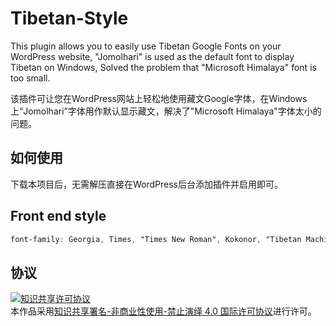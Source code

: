 # Tibetan-Style

This plugin allows you to easily use Tibetan Google Fonts on your WordPress website, "Jomolhari" is used as the default font to display Tibetan on Windows, Solved the problem that "Microsoft Himalaya" font is too small.

该插件可让您在WordPress网站上轻松地使用藏文Google字体，在Windows上“Jomolhari”字体用作默认显示藏文，解决了"Microsoft Himalaya"字体太小的问题。

## 如何使用
下载本项目后，无需解压直接在WordPress后台添加插件并启用即可。

## Front end style
```css
font-family: Georgia, Times, "Times New Roman", Kokonor, "Tibetan Machine Uni", Jomolhari, serif;
```

## 协议

<a rel="license" href="http://creativecommons.org/licenses/by-nc-nd/4.0/"><img alt="知识共享许可协议" style="border-width:0" src="https://i.creativecommons.org/l/by-nc-nd/4.0/88x31.png" /></a><br />本作品采用<a rel="license" href="http://creativecommons.org/licenses/by-nc-nd/4.0/">知识共享署名-非商业性使用-禁止演绎 4.0 国际许可协议</a>进行许可。